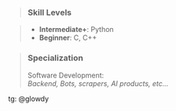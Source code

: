 > ### Skill Levels

> - **Intermediate+**: Python
> - **Beginner**: C, C++

> ### Specialization
> Software Development:  
> *Backend, Bots, scrapers, AI products, etc...*

tg: @glowdy
